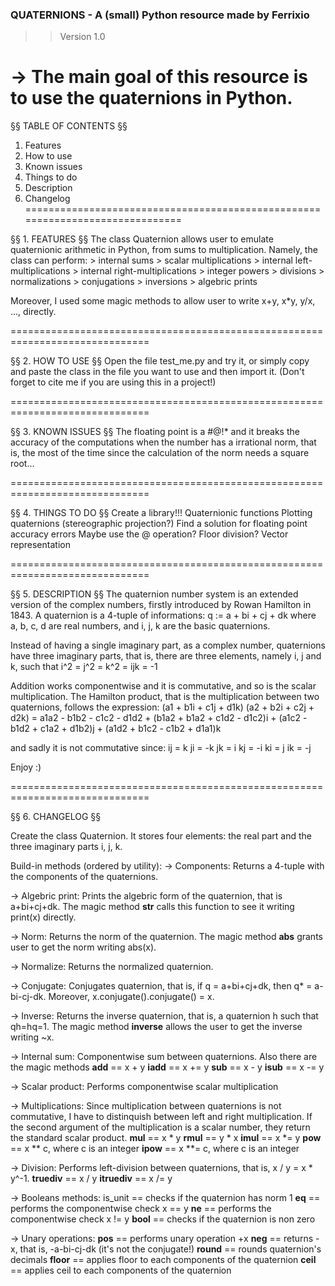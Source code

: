### QUATERNIONS - A (small) Python resource made by Ferrixio ###
>> Version 1.0

-> The main goal of this resource is to use the quaternions in Python.
==============================================================================
§§ TABLE OF CONTENTS §§
1. Features
2. How to use
3. Known issues
4. Things to do
5. Description
6. Changelog
==============================================================================

§§ 1. FEATURES §§
The class Quaternion allows user to emulate quaternionic arithmetic in Python, from sums to multiplication. Namely, the class can perform:
	> internal sums
	> scalar multiplications
	> internal left-multiplications
	> internal right-multiplications
	> integer powers
	> divisions
	> normalizations
	> conjugations
	> inversions
	> algebric prints

Moreover, I used some magic methods to allow user to write x+y, x*y, y/x, ..., directly.

==============================================================================

§§ 2. HOW TO USE §§
Open the file test_me.py and try it, or simply copy and paste the class in the file you want to use and then import it. (Don't forget to cite me if you are using this in a project!)

==============================================================================

§§ 3. KNOWN ISSUES §§
The floating point is a #@!* and it breaks the accuracy of the computations when the number has a irrational norm, that is, the most of the time since the calculation of the norm needs a square root...

==============================================================================

§§ 4. THINGS TO DO §§
Create a library!!!
Quaternionic functions
Plotting quaternions (stereographic projection?)
Find a solution for floating point accuracy errors
Maybe use the @ operation?
Floor division?
Vector representation

==============================================================================

§§ 5. DESCRIPTION §§
The quaternion number system is an extended version of the complex numbers, firstly introduced by Rowan Hamilton in 1843. A quaternion is a 4-tuple of informations:
	q := a + bi + cj + dk
where a, b, c, d are real numbers, and i, j, k are the basic quaternions.

Instead of having a single imaginary part, as a complex number, quaternions have three imaginary parts, that is, there are three elements, namely i, j and k, such that
	i^2 = j^2 = k^2 = ijk = -1

Addition works componentwise and it is commutative, and so is the scalar multiplication.
The Hamilton product, that is the multiplication between two quaternions, follows the expression:
	(a1 + b1i + c1j + d1k) (a2 + b2i + c2j + d2k) = 
		   a1a2 - b1b2 - c1c2 - d1d2
		+ (b1a2 + b1a2 + c1d2 - d1c2)i
		+ (a1c2 - b1d2 + c1a2 + d1b2)j
		+ (a1d2 + b1c2 - c1b2 + d1a1)k

and sadly it is not commutative since:
	ij = k	ji = -k
	jk = i	kj = -i
	ki = j	ik = -j


Enjoy :)

==============================================================================

§§ 6. CHANGELOG §§

Create the class Quaternion. It stores four elements: the real part and the three imaginary parts i, j, k.

Build-in methods (ordered by utility):
-> Components:
Returns a 4-tuple with the components of the quaternions.

-> Algebric print:
Prints the algebric form of the quaternion, that is a+bi+cj+dk. The magic method __str__ calls this function to see it writing print(x) directly.

-> Norm:
Returns the norm of the quaternion. The magic method __abs__ grants user to get the norm writing abs(x).

-> Normalize:
Returns the normalized quaternion.

-> Conjugate:
Conjugates quaternion, that is, if q = a+bi+cj+dk, then q* = a-bi-cj-dk. Moreover, x.conjugate().conjugate() = x.

-> Inverse:
Returns the inverse quaternion, that is, a quaternion h such that qh=hq=1. The magic method __inverse__ allows the user to get the inverse writing ~x.

-> Internal sum:
Componentwise sum between quaternions. Also there are the magic methods
__add__ 	== x + y
__iadd__ 	== x += y
__sub__ 	== x - y
__isub__	== x -= y

-> Scalar product:
Performs componentwise scalar multiplication

-> Multiplications:
Since multiplication between quaternions is not commutative, I have to distinquish between left and right multiplication. If the second argument of the multiplication is a scalar number, they return the standard scalar product.
__mul__		== x * y
__rmul__	== y * x
__imul__	== x *= y
__pow__		== x ** c, where c is an integer
__ipow__	== x **= c, where c is an integer

-> Division:
Performs left-division between quaternions, that is, x / y = x * y^-1.
__truediv__		== x / y
__itruediv__	== x /= y

-> Booleans methods:
is_unit		== checks if the quaternion has norm 1
__eq__		== performs the componentwise check x == y
__ne__		== performs the componentwise check x != y
__bool__	== checks if the quaternion is non zero

-> Unary operations:
__pos__		== performs unary operation +x
__neg__		== returns -x, that is, -a-bi-cj-dk (it's not the conjugate!)
__round__	== rounds quaternion's decimals
__floor__	== applies floor to each components of the quaternion
__ceil__	== applies ceil to each components of the quaternion


